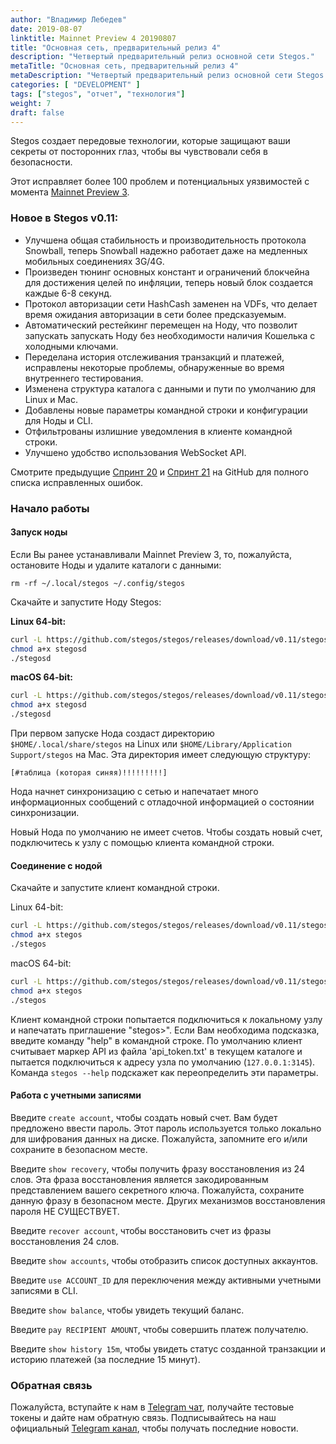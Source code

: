 ```yaml
---
author: "Владимир Лебедев"
date: 2019-08-07
linktitle: Mainnet Preview 4 20190807
title: "Основная сеть, предварительный релиз 4"
description: "Четвертый предварительный релиз основной сети Stegos."
metaTitle: "Основная сеть, предварительный релиз 4"
metaDescription: "Четвертый предварительный релиз основной сети Stegos."
categories: [ "DEVELOPMENT" ]
tags: ["stegos", "отчет", "технология"]
weight: 7
draft: false
---
```

Stegos создает передовые технологии, которые защищают ваши секреты от посторонних глаз, чтобы вы чувствовали себя в безопасности.

Этот исправляет более 100 проблем и потенциальных уязвимостей с момента [Mainnet Preview 3](https://github.com/stegos/stegos/releases/tag/v0.10).

### Новое в Stegos v0.11:

- Улучшена общая стабильность и производительность протокола Snowball, теперь Snowball надежно работает даже на медленных мобильных соединениях 3G/4G.
- Произведен тюнинг основных констант и ограничений блокчейна для достижения целей по инфляции, теперь новый блок создается каждые 6-8 секунд.
- Протокол авторизации сети HashCash заменен на VDFs, что делает время ожидания авторизации в сети более предсказуемым.
- Автоматический рестейкинг перемещен на Ноду, что позволит запускать запускать Ноду без необходимости наличия Кошелька с холодными ключами.
- Переделана история отслеживания транзакций и платежей, исправлены некоторые проблемы, обнаруженные во время внутреннего тестирования.
- Изменена структура каталога с данными и пути по умолчанию для Linux и Mac.
- Добавлены новые параметры командной строки и конфигурации для Ноды и CLI.
- Отфильтрованы излишние уведомления в клиенте командной строки.
- Улучшено удобство использования WebSocket API.

Смотрите предыдущие [Спринт 20](https://github.com/stegos/stegos/milestone/21?closed=1) и [Спринт 21](https://github.com/stegos/stegos/milestone/22?closed=1) на GitHub для полного списка исправленных ошибок.

### Начало работы

#### Запуск ноды

Если Вы ранее устанавливали Mainnet Preview 3, то, пожалуйста, остановите Ноды и удалите каталоги с данными:

```
rm -rf ~/.local/stegos ~/.config/stegos
```

Скачайте и запустите Ноду Stegos:

**Linux 64-bit:**

```bash
curl -L https://github.com/stegos/stegos/releases/download/v0.11/stegosd-linux-x64 -o stegosd
chmod a+x stegosd
./stegosd
```

**macOS 64-bit:**

```bash
curl -L https://github.com/stegos/stegos/releases/download/v0.11/stegosd-macos-x64 -o stegosd
chmod a+x stegosd
./stegosd
```

При первом запуске Нода создаст директорию `$HOME/.local/share/stegos` на Linux или `$HOME/Library/Application Support/stegos` на Mac. Эта директория имеет следующую структуру:


```
[#таблица (которая синяя)!!!!!!!!!]

```

Нода начнет синхронизацию с сетью и напечатает много информационных сообщений с отладочной информацией о состоянии синхронизации.

Новый Нода по умолчанию не имеет счетов. Чтобы создать новый счет, подключитесь к узлу с помощью клиента командной строки.

#### Соединение с нодой

Скачайте и запустите клиент командной строки.

Linux 64-bit:

```bash
curl -L https://github.com/stegos/stegos/releases/download/v0.11/stegos-linux-x64 -o stegos
chmod a+x stegos
./stegos
```

macOS 64-bit:

```bash
curl -L https://github.com/stegos/stegos/releases/download/v0.11/stegos-macos-x64 -o stegos
chmod a+x stegos
./stegos
```

Клиент командной строки попытается подключиться к локальному узлу и напечатать приглашение "stegos>". Если Вам необходима подсказка, введите команду "help" в командной строке. По умолчанию клиент считывает маркер API из файла 'api_token.txt' в текущем каталоге и пытается подключиться к адресу узла по умолчанию (`127.0.0.1:3145`). Команда `stegos --help` подскажет как переопределить эти параметры.

#### Работа с учетными записями

Введите `create account`, чтобы создать новый счет. Вам будет предложено ввести пароль. Этот пароль используется только локально для шифрования данных на диске. Пожалуйста, запомните его и/или сохраните в безопасном месте.

Введите `show recovery`, чтобы получить фразу восстановления из 24 слов. Эта фраза восстановления является закодированным представлением вашего секретного ключа. Пожалуйста, сохраните данную фразу в безопасном месте. Других механизмов восстановления пароля НЕ СУЩЕСТВУЕТ.

Введите `recover account`, чтобы восстановить счет из фразы восстановления 24 слов.

Введите `show accounts`, чтобы отобразить список доступных аккаунтов.

Введите `use ACCOUNT_ID` для переключения между активными учетными записями в CLI.

Введите `show balance`, чтобы увидеть текущий баланс.

Введите `pay RECIPIENT AMOUNT`, чтобы совершить платеж получателю.

Введите `show history 15m`, чтобы увидеть статус созданной транзакции и историю платежей (за последние 15 минут).

### Обратная связь

Пожалуйста, вступайте к нам в [Telegram чат](https://stg.to/tgc), получайте тестовые токены и дайте нам обратную связь.
Подписывайтесь на наш официальный [Telegram канал](https://stg.to/tgn), чтобы получать последние новости.
